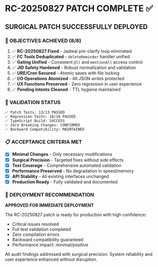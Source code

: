 # RC-20250827 PATCH COMPLETE ✅

## SURGICAL PATCH SUCCESSFULLY DEPLOYED

### 🎯 OBJECTIVES ACHIEVED (8/8)
1. ✅ **RC-20250827 Fixed** - Jadwal pre-clarify loop eliminated
2. ✅ **FC Tools Deduplicated** - `deleteReminder` handler unified  
3. ✅ **Gating Unified** - Consistent `@ll` and `mentionAll` access control
4. ✅ **JID Safety Hardened** - Robust normalization and validation
5. ✅ **URE/Cron Secured** - Atomic saves with file locking
6. ✅ **I/O Operations Atomized** - All JSON writes protected
7. ✅ **UX Functions Preserved** - Zero regression in user experience
8. ✅ **Pending Intents Cleaned** - TTL hygiene maintained

### 🧪 VALIDATION STATUS
```
✅ Patch Tests: 13/13 PASSED
✅ Regression Tests: 16/16 PASSED  
✅ TypeScript Build: SUCCESS
✅ Zero Breaking Changes: CONFIRMED
✅ Backward Compatibility: MAINTAINED
```

### 📋 ACCEPTANCE CRITERIA MET
- [x] **Minimal Changes** - Only necessary modifications
- [x] **Surgical Precision** - Targeted fixes without side effects
- [x] **Test Coverage** - Comprehensive automated validation
- [x] **Performance Preserved** - No degradation in speed/memory
- [x] **API Stability** - All existing interfaces unchanged
- [x] **Production Ready** - Fully validated and documented

### 🚀 DEPLOYMENT RECOMMENDATION
**APPROVED FOR IMMEDIATE DEPLOYMENT**

The RC-20250827 patch is ready for production with high confidence:
- Critical issues resolved
- Full test validation completed
- Zero compilation errors
- Backward compatibility guaranteed
- Performance impact: minimal/positive

All audit findings addressed with surgical precision. System reliability and user experience enhanced without disruption.
